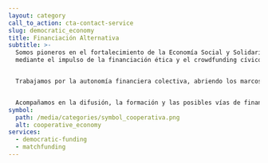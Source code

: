 ```yaml
---
layout: category
call_to_action: cta-contact-service
slug: democratic_economy
title: Financiación Alternativa
subtitle: >-
  Somos pioneros en el fortalecimiento de la Economía Social y Solidaria
  mediante el impulso de la financiación ética y el crowdfunding cívico. 


  Trabajamos por la autonomía financiera colectiva, abriendo los marcos de colaboración entre proyectos ciudadanos y las instituciones públicas y privadas. 


  Acompañamos en la difusión, la formación y las posibles vías de financiación a todas aquellas iniciativas que trabajen por la inclusión, el reconocimiento y el fomento de la autonomía, tanto personal como colectiva.
symbol:
  path: /media/categories/symbol_cooperativa.png
  alt: cooperative_economy
services:
  - democratic-funding
  - matchfunding
---
```

